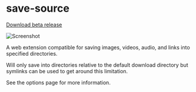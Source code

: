 # save-source

[Download beta release](https://github.com/gyng/save-source/releases/tag/v0.1.1)

![Screenshot](docs/screenshot.png)

A web extension compatible for saving images, videos, audio, and links into specified directories.

Will only save into directories relative to the default download directory but symlinks can be used to get around this limitation.

See the options page for more information.
